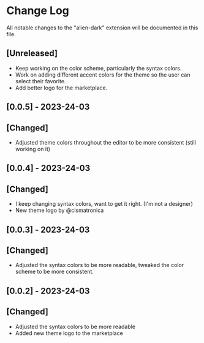 # Change Log

All notable changes to the "alien-dark" extension will be documented in this file.

## [Unreleased]

- Keep working on the color scheme, particularly the syntax colors.
- Work on adding different accent colors for the theme so the user can select their favorite.
- Add better logo for the marketplace.

## [0.0.5] - 2023-24-03

## [Changed]

- Adjusted theme colors throughout the editor to be more consistent (still working on it)



## [0.0.4] - 2023-24-03

## [Changed]

- I keep changing syntax colors, want to get it right. (I'm not a designer)
- New theme logo by  @cismatronica


## [0.0.3] - 2023-24-03

## [Changed]

- Adjusted the syntax colors to be more readable, tweaked the color scheme to be more consistent.


## [0.0.2] - 2023-24-03

## [Changed]

- Adjusted the syntax colors to be more readable
- Added new theme logo to the marketplace